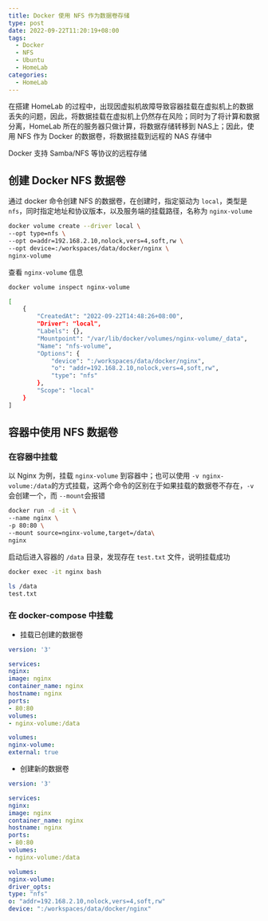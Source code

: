```yaml
---
title: Docker 使用 NFS 作为数据卷存储
type: post
date: 2022-09-22T11:20:19+08:00
tags:
  - Docker
  - NFS
  - Ubuntu
  - HomeLab
categories:
  - HomeLab
---
```


在搭建 HomeLab 的过程中，出现因虚拟机故障导致容器挂载在虚拟机上的数据丢失的问题，因此，将数据挂载在虚拟机上仍然存在风险；同时为了将计算和数据分离，HomeLab 所在的服务器只做计算，将数据存储转移到 NAS上；因此，使用 NFS 作为 Docker 的数据卷，将数据挂载到远程的 NAS 存储中

Docker 支持 Samba/NFS 等协议的远程存储

## 创建 Docker NFS 数据卷

通过 docker 命令创建 NFS 的数据卷，在创建时，指定驱动为 `local`，类型是 `nfs`，同时指定地址和协议版本，以及服务端的挂载路径，名称为 `nginx-volume`

```bash
docker volume create --driver local \
--opt type=nfs \
--opt o=addr=192.168.2.10,nolock,vers=4,soft,rw \
--opt device=:/workspaces/data/docker/nginx \
nginx-volume
```

查看 `nginx-volume` 信息

```bash
docker volume inspect nginx-volume

[
    {
        "CreatedAt": "2022-09-22T14:48:26+08:00",
        "Driver": "local",
        "Labels": {},
        "Mountpoint": "/var/lib/docker/volumes/nginx-volume/_data",
        "Name": "nfs-volume",
        "Options": {
            "device": ":/workspaces/data/docker/nginx",
            "o": "addr=192.168.2.10,nolock,vers=4,soft,rw",
            "type": "nfs"
        },
        "Scope": "local"
    }
]
```

## 容器中使用 NFS 数据卷

### 在容器中挂载

以 Nginx 为例，挂载 `nginx-volume` 到容器中；也可以使用 `-v nginx-volume:/data`的方式挂载，这两个命令的区别在于如果挂载的数据卷不存在，`-v` 会创建一个，而 `--mount`会报错

```bash
docker run -d -it \
--name nginx \
-p 80:80 \
--mount source=nginx-volume,target=/data\
nginx
```

启动后进入容器的 `/data` 目录，发现存在 `test.txt` 文件，说明挂载成功

```bash
docker exec -it nginx bash

ls /data
test.txt
```

### 在 docker-compose 中挂载

- 挂载已创建的数据卷

```yaml
version: '3'

services:
nginx:
image: nginx
container_name: nginx
hostname: nginx
ports:
- 80:80
volumes:
- nginx-volume:/data

volumes:
nginx-volume:
external: true
```

- 创建新的数据卷

```yaml
version: '3'

services:
nginx:
image: nginx
container_name: nginx
hostname: nginx
ports:
- 80:80
volumes:
- nginx-volume:/data

volumes:
nginx-volume:
driver_opts:
type: "nfs"
o: "addr=192.168.2.10,nolock,vers=4,soft,rw"
device: ":/workspaces/data/docker/nginx"
```
